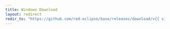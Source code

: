 ```yaml
---
title: Windows Download
layout: redirect
redir_to: "https://github.com/red-eclipse/base/releases/download/v{{ site.game_version }/redeclipse_{{ site.game_version }_win.exe"
---
```

